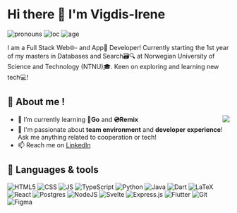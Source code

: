 # Hi there 👋 I'm Vigdis-Irene
![pronouns](https://img.shields.io/badge/-%F0%9F%90%B8She%2Fher-%23f547a9)
![loc](https://img.shields.io/badge/-%F0%9F%93%8DNorway-%2347a1f5)
![age](https://img.shields.io/badge/-%F0%9F%8E%8921-%2358f728)

I am a Full Stack Web🌐- and App📱 Developer! Currently starting the 1st year of my masters in Databases and Search🗃️🔍 at Norwegian University of Science and Technology (NTNU)🎓. Keen on exploring and learning new tech💻!

## 🐛 About me !
<a href="https://github.com/vigdisis/github-readme-stats">
  <img align="right" src="https://github-readme-stats.vercel.app/api?username=vigdisIS&count_private=true&show_icons=true&theme=radical&include_all_commits=true&hide_rank=true" />
</a>

<!-- - 🔭 I’m currently working on [Notion templates]() to streamline **project management** and **development process** -->
- 🌱 I’m currently learning **💙Go** and **💿Remix**
- 💬 I'm passionate about **team environment** and **developer experience**! Ask me anything related to cooperation or tech!
- 📫 Reach me on [LinkedIn](https://www.linkedin.com/in/vigdis-irene-steinsund/)
<!-- - 📝 Take a look at my [resume]() -->
<!-- - 🍡 In my spare time, I follow 🏎️Formula 1 and 🎮enjoy indie Switch games♡ -->



## :hammer: Languages & tools
![HTML5](https://img.shields.io/badge/HTML5-E34F26?style=flat&logo=html5&logoColor=white)
![CSS](https://img.shields.io/badge/CSS3-1572B6?style=flat&logo=css3&logoColor=white)
![JS](https://img.shields.io/badge/JavaScript-F7DF1E?style=flat&logo=javascript&logoColor=black)
![TypeScript](https://img.shields.io/badge/typescript-%23007ACC.svg?style=flat&logo=typescript&logoColor=white)
![Python](https://img.shields.io/badge/Python-3776AB?style=flat&logo=python&logoColor=white)
![Java](https://img.shields.io/badge/Java-ED8B00?style=flat&logo=java&logoColor=white)
![Dart](https://img.shields.io/badge/dart-%230175C2.svg?style=flat&logo=dart&logoColor=white)
![LaTeX](https://img.shields.io/badge/latex-%23008080.svg?style=flat&logo=latex&logoColor=white)
![React](https://img.shields.io/badge/react-%2320232a.svg?style=flat&logo=react&logoColor=%2361DAFB)
![Postgres](https://img.shields.io/badge/postgres-%23316192.svg?style=flat&logo=postgresql&logoColor=white)
![NodeJS](https://img.shields.io/badge/node.js-6DA55F?style=flat&logo=node.js&logoColor=white)
![Svelte](https://img.shields.io/badge/svelte-%23f1413d.svg?style=flat&logo=svelte&logoColor=white)
![Express.js](https://img.shields.io/badge/express.js-%23404d59.svg?style=flat&logo=express&logoColor=%2361DAFB)
![Flutter](https://img.shields.io/badge/Flutter-%2302569B.svg?style=flat&logo=Flutter&logoColor=white)
![Git](https://img.shields.io/badge/git-%23F05033.svg?style=flat&logo=git&logoColor=white)
![Figma](https://img.shields.io/badge/figma-%23F24E1E.svg?style=flat=figma&logoColor=white)

<!--
**VigdisIS/VigdisIS** is a ✨ _special_ ✨ repository because its `README.md` (this file) appears on your GitHub profile.

Here are some ideas to get you started:

- 🔭 I’m currently working on ...
- 🌱 I’m currently learning ...
- 👯 I’m looking to collaborate on ...
- 🤔 I’m looking for help with ...
- 💬 Ask me about ...
- 📫 How to reach me: ...
- 😄 Pronouns: ...
- ⚡ Fun fact: ...
-->
